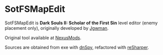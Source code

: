# SotFSMapEdit
SotFSMapEdit is **Dark Souls II: Scholar of the First Sin** level editor (enemy placement only), originally developed by [Jgwman](https://github.com/jgwman). 

Original tool available at [NexusMods](https://www.nexusmods.com/darksouls2/mods/755).

Sources are obtained from exe with [dnSpy](https://github.com/0xd4d/dnSpy), refactored with [reSharper](https://www.jetbrains.com/resharper/).
